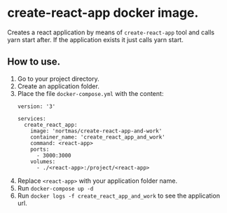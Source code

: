 # create-react-app docker image.

Creates a react application by means of `create-react-app` tool and calls yarn start after.
If the application exists it just calls yarn start.

## How to use.
1) Go to your project directory.
2) Create an application folder.
3) Place the file `docker-compose.yml` with the content:
    ```
    version: '3'
    
    services:
      create_react_app:
        image: 'nortmas/create-react-app-and-work'
        container_name: 'create_react_app_and_work'
        command: <react-app>
        ports:
          - 3000:3000
        volumes:
          - ./<react-app>:/project/<react-app>
    ```
4) Replace `<react-app>` with your application folder name.
5) Run `docker-compose up -d`
6) Run `docker logs -f create_react_app_and_work` to see the application url.
